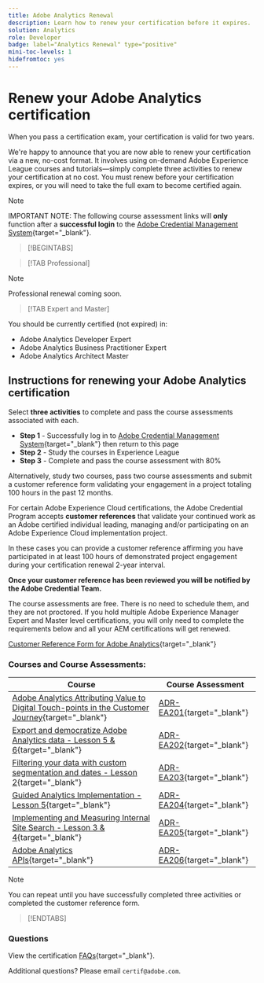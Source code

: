```yaml
---
title: Adobe Analytics Renewal
description: Learn how to renew your certification before it expires.
solution: Analytics
role: Developer
badge: label="Analytics Renewal" type="positive"
mini-toc-levels: 1
hidefromtoc: yes
---
```

# Renew your Adobe Analytics certification

When you pass a certification exam, your certification is valid for two years.

We're happy to announce that you are now able to renew your certification via a new, no-cost format. It involves using on-demand Adobe Experience League courses and tutorials—simply complete three activities to renew your certification at no cost. You must renew before your certification expires, or you will need to take the full exam to become certified again. 

>[!NOTE]
>
>IMPORTANT NOTE: The following course assessment links will **only** function after a **successful login** to the [Adobe Credential Management System](http://www.certmetrics.com/adobe){target="_blank"}. 

>[!BEGINTABS]

>[!TAB Professional]

>[!NOTE]
>
>Professional renewal coming soon.

>[!TAB Expert and Master]

You should be currently certified (not expired) in:

* Adobe Analytics Developer Expert
* Adobe Analytics Business Practitioner Expert
* Adobe Analytics Architect Master

## Instructions for renewing your Adobe Analytics certification

Select **three activities** to complete and pass the course assessments associated with each.

* **Step 1** - Successfully log in to [Adobe Credential Management System](http://www.certmetrics.com/adobe){target="_blank"} then return to this page
* **Step 2** - Study the courses in Experience League
* **Step 3** - Complete and pass the course assessment with 80%

Alternatively, study two courses, pass two course assessments and submit a customer reference form validating your engagement in a project totaling 100 hours in the past 12 months.

For certain Adobe Experience Cloud certifications, the Adobe Credential Program accepts **customer references** that validate your continued work as an Adobe certified individual leading, managing and/or participating on an Adobe Experience Cloud implementation project.

In these cases you can provide a customer reference affirming you have participated in at least 100 hours of demonstrated project engagement during your certification renewal 2-year interval.

**Once your customer reference has been reviewed you will be notified by the Adobe Credential Team.**

The course assessments are free. There is no need to schedule them, and they are not proctored. If you hold multiple Adobe Experience Manager Expert and Master level certifications, you will only need to complete the requirements below and all your AEM certifications will get renewed.

[Customer Reference Form for Adobe Analytics](https://www.certmetrics.com/adobe/candidate/caveon_sso_adobe.aspx?ssoLogin=true&eid=ADR-EA200){target="_blank"}

### Courses and Course Assessments:

| Course | Course Assessment |
| ------- | ------- |
| [Adobe Analytics Attributing Value to Digital Touch-points in the Customer Journey](https://experienceleague.adobe.com/?recommended=Analytics-A-1-2022.1.democratizing){target="_blank"} | [ADR-EA201](https://www.certmetrics.com/adobe/candidate/caveon_sso_adobe.aspx?ssoLogin=true&eid=ADR-EA201){target="_blank"} |
| [Export and democratize Adobe Analytics data - Lesson 5 & 6](https://experienceleague.adobe.com/?recommended=Analytics-A-1-2022.1.democratizing){target="_blank"} | [ADR-EA202](https://www.certmetrics.com/adobe/candidate/caveon_sso_adobe.aspx?ssoLogin=true&eid=ADR-EA202){target="_blank"} |
| [Filtering your data with custom segmentation and dates - Lesson 2](https://experienceleague.adobe.com/?recommended=Analytics-U-1-2021.1.filterdata){target="_blank"} | [ADR-EA203](https://www.certmetrics.com/adobe/candidate/caveon_sso_adobe.aspx?ssoLogin=true&eid=ADR-EA203){target="_blank"} |
| [Guided Analytics Implementation - Lesson 5](https://experienceleague.adobe.com/?recommended=Analytics-D-1-2019.1){target="_blank"} | [ADR-EA204](https://www.certmetrics.com/adobe/candidate/caveon_sso_adobe.aspx?ssoLogin=true&eid=ADR-EA204){target="_blank"} |
| [ Implementing and Measuring Internal Site Search - Lesson 3 & 4](https://experienceleague.adobe.com/?recommended=Analytics-U-1-2021.1.search){target="_blank"} | [ADR-EA205](https://www.certmetrics.com/adobe/candidate/caveon_sso_adobe.aspx?ssoLogin=true&eid=ADR-EA205){target="_blank"} |
| [Adobe Analytics APIs](https://experienceleague.adobe.com/docs/analytics-learn/tutorials/apis/using-analysis-workspace-to-build-api-2-requests.html?lang=en){target="_blank"} | [ADR-EA206](https://www.certmetrics.com/adobe/candidate/caveon_sso_adobe.aspx?ssoLogin=true&eid=ADR-EA206){target="_blank"} |

>[!NOTE]
>
>You can repeat until you have successfully completed three activities or completed the customer reference form.

>[!ENDTABS]

### Questions

View the certification [FAQs](https://solutionpartners.adobe.com/solution-partners/training_and_certification/certification/certification_faq.html#){target="_blank"}.

Additional questions? Please email `certif@adobe.com`.
